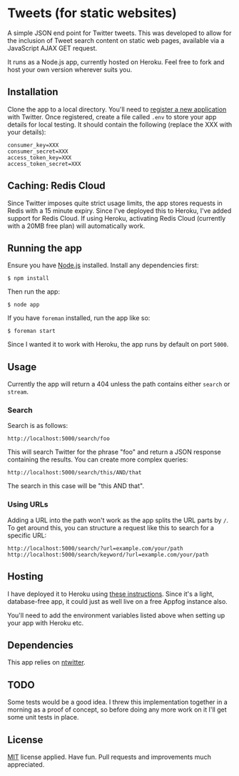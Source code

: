 # Tweets (for static websites)

A simple JSON end point for Twitter tweets. This was developed to allow for the inclusion of Tweet search content on static web pages, available via a JavaScript AJAX GET request.

It runs as a Node.js app, currently hosted on Heroku. Feel free to fork and host your own version wherever suits you.

## Installation

Clone the app to a local directory. You'll need to [register a new application](https://dev.twitter.com/apps/new) with Twitter. Once registered, create a file called <code>.env</code> to store your app details for local testing. It should contain the following (replace the XXX with your details):

    consumer_key=XXX
    consumer_secret=XXX
    access_token_key=XXX
    access_token_secret=XXX

## Caching: Redis Cloud

Since Twitter imposes quite strict usage limits, the app stores requests in Redis with a 15 minute expiry. Since I've deployed this to Heroku, I've added support for Redis Cloud. If using Heroku, activating Redis Cloud (currently with a 20MB free plan) will automatically work.

## Running the app

Ensure you have [Node.js](http://nodejs.org) installed. Install any dependencies first:

    $ npm install

Then run the app:

    $ node app

If you have <code>foreman</code> installed, run the app like so:

    $ foreman start

Since I wanted it to work with Heroku, the app runs by default on port <code>5000</code>.

## Usage

Currently the app will return a 404 unless the path contains either <code>search</code> or <code>stream</code>.

### Search

Search is as follows:

    http://localhost:5000/search/foo

This will search Twitter for the phrase "foo" and return a JSON response containing the results. You can create more complex queries:

    http://localhost:5000/search/this/AND/that

The search in this case will be "this AND that".

### Using URLs

Adding a URL into the path won't work as the app splits the URL parts by <code>/</code>. To get around this, you can structure a request like this to search for a specific URL:

    http://localhost:5000/search/?url=example.com/your/path
    http://localhost:5000/search/keyword/?url=example.com/your/path

## Hosting

I have deployed it to Heroku using [these instructions](https://devcenter.heroku.com/articles/nodejs). Since it's a light, database-free app, it could just as well live on a free Appfog instance also.

You'll need to add the environment variables listed above when setting up your app with Heroku etc.

## Dependencies

This app relies on [ntwitter](https://github.com/AvianFlu/ntwitter).

## TODO

Some tests would be a good idea. I threw this implementation together in a morning as a proof of concept, so before doing any more work on it I'll get some unit tests in place.

## License

[MIT](http://en.wikipedia.org/wiki/MIT_License) license applied. Have fun. Pull requests and improvements much appreciated.